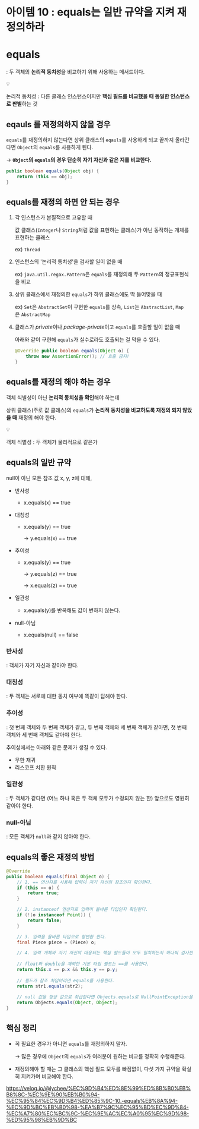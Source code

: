 # 아이템 10 : equals는 일반 규약을 지켜 재정의하라

# equals

: 두 객체의 **논리적 동치성**을 비교하기 위해 사용하는 메서드이다.

<aside>
💡

논리적 동치성 : 다른 클래스 인스턴스이지만 **핵심 필드를 비교했을 때 동일한 인스턴스로 판별**하는 것

</aside>

## eqauls 를 재정의하지 않을 경우

`equals`를 재정의하지 않는다면 상위 클래스의 `eqauls`를 사용하게 되고 끝까지 올라간다면 `Object`의 `equals`를 사용하게 된다.

→ **`Object`의 `equals`의 경우 단순히 자기 자신과 같은 지를 비교한다.**

```java
public boolean equals(Object obj) {
    return (this == obj);
}
```

## **equals를 재정의 하면 안 되는 경우**

1. 각 인스턴스가 본질적으로 고유할 때
    
    값 클래스(`Integer`나 `String`처럼 값을 표현하는 클래스)가 아닌 동작하는 개체를 표현하는 클래스
    
    ex) `Thread`
    
2. 인스턴스의 '논리적 통치성'을 검사할 일이 없을 때
    
    ex) `java.util.regax.Pattern`은 `equals`를 재정의해 두 `Pattern`의 정규표현식을 비교
    
3. 상위 클래스에서 재정의한 `equals`가 하위 클래스에도 딱 들어맞을 때
    
    ex) `Set`은 `AbstractSet`이 구현한 `equals`를 상속, `List`는 `AbstractList`, `Map`은 `AbstractMap`
    
4. 클래스가 *private*이나 *package-private*이고 `equals`를 호출할 일이 없을 때
    
    아래와 같이 구현해 `equals`가 실수로라도 호출되는 걸 막을 수 있다.
    
    ```java
    @Override public boolean equals(Object o) {
    	throw new AssertionError(); // 호출 금지!
    }
    ```
    

## equals를 재정의 해야 하는 경우

객체 식별성이 아닌 **논리적 동치성을 확인**해야 하는데

상위 클래스(주로 값 클래스)의 `equals`가 **논리적 동치성을 비교하도록 재정의 되지 않았을 때** 재정의 해야 한다.

<aside>
💡

객체 식별성 : 두 객체가 물리적으로 같은가

</aside>

## equals의 일반 규약

null이 아닌 모든 참조 값 x, y, z에 대해,

- 반사성
    - x.equals(x) == true
- 대칭성
    - x.equals(y) == true
        
        → y.equals(x) == true
        
- 추이성
    - x.equals(y) == true
        
        →  y.equals(z) == true
        
        → x.equals(z) == true
        
- 일관성
    - x.equals(y)를 반복해도 값이 변하지 않는다.
- null-아님
    - x.equals(null) == false

### 반사성

: 객체가 자기 자신과 같아야 한다.

### 대칭성

: 두 객체는 서로에 대한 동치 여부에 똑같이 답해야 한다.

### 추이성

: 첫 번째 객체와 두 번째 객체가 같고, 두 번째 객체와 세 번째 객체가 같아면, 첫 번째 객체와 세 번째 객체도 같아야 한다.

추이성에서는 아래와 같은 문제가 생길 수 있다.

- 무한 재귀
- 리스코프 치환 원칙

### 일관성

: 두 객체가 같다면 (어느 하나 혹은 두 객체 모두가 수정되지 않는 한) 앞으로도 영원히 같아야 한다.

### null-아님

: 모든 객체가 `null`과 같지 않아야 한다.

## equals의 좋은 재정의 방법

```java
@Override
public boolean equals(final Object o) {
    // 1. == 연산자를 사용해 입력이 자기 자신의 참조인지 확인한다.
    if (this == o) {
        return true;
    }

    // 2. instanceof 연산자로 입력이 올바른 타입인지 확인한다.
    if (!(o instanceof Point)) {
        return false;
    }

    // 3. 입력을 올바른 타입으로 형변환 한다.
    final Piece piece = (Piece) o;

    // 4. 입력 개체와 자기 자신의 대응되는 핵심 필드들이 모두 일치하는지 하나씩 검사한다.
    
    // float와 double을 제외한 기본 타입 필드는 ==를 사용한다.
    return this.x == p.x && this.y == p.y;
    
    // 필드가 참조 차입이라면 equals를 사용한다.
    return str1.equals(str2);
    
    // null 값을 정상 값으로 취급한다면 Objects.equals로 NullPointException을 예방하자.
    return Objects.equals(Object, Object);
}
```

## 핵심 정리

- 꼭 필요한 경우가 아니면 `equals`를 재정의하지 말자.
    
    → 많은 경우에 `Object`의 `equals`가 여러분이 원하는 비교를 정확히 수행해준다. 
    
- 재정의해야 할 때는 그 클래스의 핵심 필드 모두를 빠짐없이, 다섯 가지 규약을 확실히 지켜가며 비교해야 한다.

https://velog.io/@lychee/%EC%9D%B4%ED%8E%99%ED%8B%B0%EB%B8%8C-%EC%9E%90%EB%B0%94-%EC%95%84%EC%9D%B4%ED%85%9C-10.-equals%EB%8A%94-%EC%9D%BC%EB%B0%98-%EA%B7%9C%EC%95%BD%EC%9D%84-%EC%A7%80%EC%BC%9C-%EC%9E%AC%EC%A0%95%EC%9D%98-%ED%95%98%EB%9D%BC